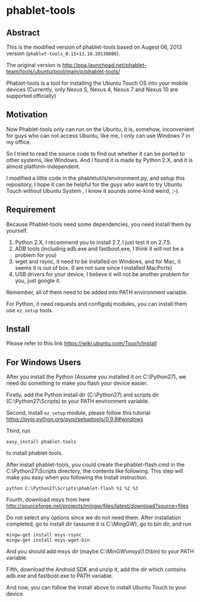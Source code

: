 phablet-tools
=============

Abstract
---------
This is the modified version of phablet-tools based on Augest 06, 2013 version (`phablet-tools_0.15+13.10.20130806`).

The original version is http://ppa.launchpad.net/phablet-team/tools/ubuntu/pool/main/p/phablet-tools/

Phablet-tools is a tool for installing the Ubuntu Touch OS into your mobile devices (Currently, only Nexus S, Nexus 4, Nexus 7 and Nexus 10 are supported officially)

Motivation
----------

Now Phablet-tools only can run on the Ubuntu, it is, somehow, inconvenient for guys who can not access Ubuntu, like me, I only can use Windows 7 in my office. 

So I tried to read the source code to find out whether it can be ported to other systems, like Windows. And I found it is made by Python 2.X, and it is almost platform-independent.

I modified a little code in the  phabletutils/environment.py, and setup this repository, I hope it can be helpful for the guys who want to try Ubuntu Touch without Ubuntu System , I know it sounds some-kind weird, ;-).

Requirement
-----------

Because Phablet-tools need some dependencies, you need install them by yourself.

1. Python 2.X, I recommend you to install 2.7, I just test it on 2.7.5.
2. ADB tools (including adb.exe and fastboot.exe, I think it will not be a problem for you)
3. wget and rsync, it need to be installed on Windows, and for Mac, it seems it is out of box. (I am not sure since I installed MacPorts)
4. USB drivers for your device, I believe it will not be another problem for you, just google it.

Remember, all of them need to be added into PATH environment variable.

For Python, it need requests and configobj modules, you can install them use `ez_setup` tools.

Install 
--------
Please refer to this link https://wiki.ubuntu.com/Touch/Install

For Windows Users
-----------------

After you install the Python (Assume you installed it on C:\Python27), we need do something to make you flash your device easier.

Firstly, add the Python install dir (C:\Python27) and scripts dir (C:\Python27\Scripts) to your PATH environment variable.

Second, install `ez_setup` module, please follow this tutorial https://pypi.python.org/pypi/setuptools/0.9.8#windows

Third, run

    easy_install phablet-tools

to install phablet-tools.

After install phablet-tools, you could create the phablet-flash.cmd in the C:\Python27\Scripts directory, the contents like following. This step will make you easy when you following the Install instruction.

    python C:\Python27\Scripts\phablet-flash %1 %2 %3

Fourth, download msys from here http://sourceforge.net/projects/mingw/files/latest/download?source=files

Do not select any options since we do not need them. After installation completed, go to install dir (assume it is C:\MingGW), go to bin dir, and run

    mingw-get install msys-rsync
    mingw-get install msys-wget-bin

And you should add msys dir (maybe C:\MinGW\msys\1.0\bin) to your PATH variable.

Fifth, download the Android SDK and unzip it, add the dir which contains adb.exe and fastboot.exe to PATH variable.

And now, you can follow the Install above to install Ubuntu Touch to your device.
    
